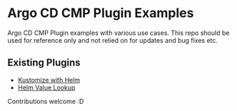 # Argo CD CMP Plugin Examples
Argo CD CMP Plugin examples with various use cases. This repo should be used for reference only and not relied on for updates and bug fixes etc.

## Existing Plugins
* [Kustomize with Helm](examples/kustomize-with-helm/)
* [Helm Value Lookup](examples/helm-lookup)

Contributions welcome :D
